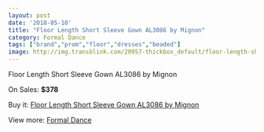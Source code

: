 ```yaml
---
layout: post
date: '2018-05-10'
title: "Floor Length Short Sleeve Gown AL3086 by Mignon"
category: Formal Dance
tags: ["brand","prom","floor","dresses","beaded"]
image: http://img.transblink.com/20957-thickbox_default/floor-length-short-sleeve-gown-al3086-by-mignon.jpg
---
```

Floor Length Short Sleeve Gown AL3086 by Mignon

On Sales: **$378**
<a href="https://www.transblink.com/en/formal-dance/6641-floor-length-short-sleeve-gown-al3086-by-mignon.html"><amp-img layout="responsive" width="600" height="600" src="//img.transblink.com/20957-thickbox_default/floor-length-short-sleeve-gown-al3086-by-mignon.jpg" alt="Floor Length Short Sleeve Gown AL3086 by Mignon 0" /></a>
<a href="https://www.transblink.com/en/formal-dance/6641-floor-length-short-sleeve-gown-al3086-by-mignon.html"><amp-img layout="responsive" width="600" height="600" src="//img.transblink.com/20959-thickbox_default/floor-length-short-sleeve-gown-al3086-by-mignon.jpg" alt="Floor Length Short Sleeve Gown AL3086 by Mignon 1" /></a>
<a href="https://www.transblink.com/en/formal-dance/6641-floor-length-short-sleeve-gown-al3086-by-mignon.html"><amp-img layout="responsive" width="600" height="600" src="//img.transblink.com/20958-thickbox_default/floor-length-short-sleeve-gown-al3086-by-mignon.jpg" alt="Floor Length Short Sleeve Gown AL3086 by Mignon 2" /></a>

Buy it: [Floor Length Short Sleeve Gown AL3086 by Mignon](https://www.transblink.com/en/formal-dance/6641-floor-length-short-sleeve-gown-al3086-by-mignon.html "Floor Length Short Sleeve Gown AL3086 by Mignon")

View more: [Formal Dance](https://www.transblink.com/en/6-formal-dance "Formal Dance")